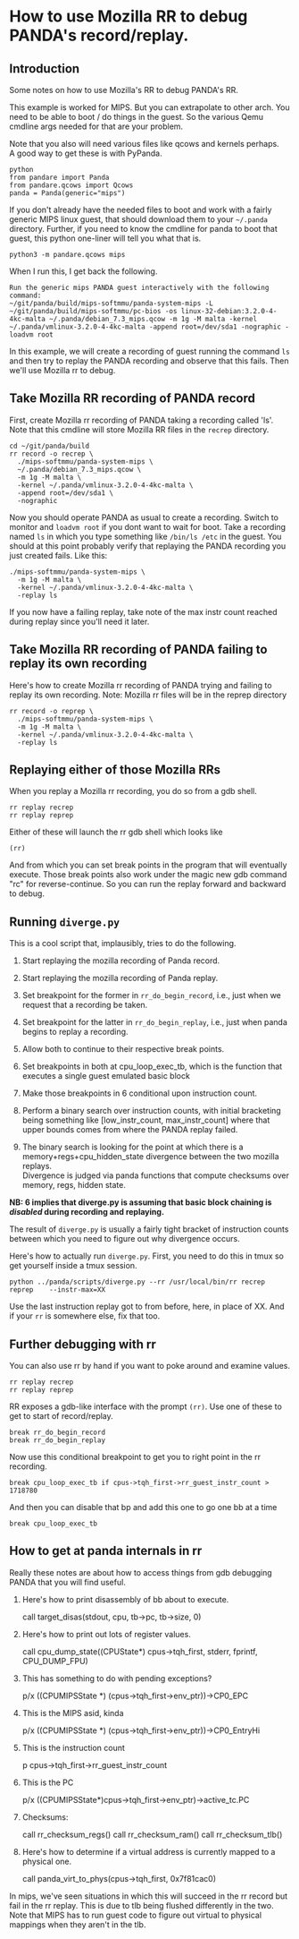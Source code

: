 # How to use Mozilla RR to debug PANDA's record/replay.  

## Introduction

Some notes on how to use Mozilla's RR to debug PANDA's RR.

This example is worked for MIPS.  But you can extrapolate to other
arch.  You need to be able to boot / do things in the guest.  So the
various Qemu cmdline args needed for that are your problem.

Note that you also will need various files like qcows and kernels perhaps.  
A good way to get these is with PyPanda.

    python
    from pandare import Panda
    from pandare.qcows import Qcows
    panda = Panda(generic="mips")

If you don't already have the needed files to boot and work with a
fairly generic MIPS linux guest, that should download them to your
`~/.panda` directory.  Further, if you need to know the cmdline for
panda to boot that guest, this python one-liner will tell you what
that is.

    python3 -m pandare.qcows mips

When I run this, I get back the following.

    Run the generic mips PANDA guest interactively with the following command:
    ~/git/panda/build/mips-softmmu/panda-system-mips -L ~/git/panda/build/mips-softmmu/pc-bios -os linux-32-debian:3.2.0-4-4kc-malta ~/.panda/debian_7.3_mips.qcow -m 1g -M malta -kernel ~/.panda/vmlinux-3.2.0-4-4kc-malta -append root=/dev/sda1 -nographic -loadvm root


In this example, we will create a recording of guest running the
command `ls` and then try to replay the PANDA recording and observe
that this fails.  Then we'll use Mozilla rr to debug.

## Take Mozilla RR recording of PANDA record

First, create Mozilla rr recording of PANDA taking a recording called
'ls'.  Note that this cmdline will store Mozilla RR files in the
`recrep` directory.

    cd ~/git/panda/build
    rr record -o recrep \
      ./mips-softmmu/panda-system-mips \
      ~/.panda/debian_7.3_mips.qcow \
      -m 1g -M malta \
      -kernel ~/.panda/vmlinux-3.2.0-4-4kc-malta \
      -append root=/dev/sda1 \
      -nographic

Now you should operate PANDA as usual to create a recording.  Switch
to monitor and `loadvm root` if you dont want to wait for boot.  Take
a recording named `ls` in which you type something like `/bin/ls /etc`
in the guest.  You should at this point probably verify that replaying
the PANDA recording you just created fails. Like this:

    ./mips-softmmu/panda-system-mips \
      -m 1g -M malta \
      -kernel ~/.panda/vmlinux-3.2.0-4-4kc-malta \
      -replay ls

If you now have a failing replay, take note of the max instr count
reached during replay since you'll need it later.

## Take Mozilla RR recording of PANDA failing to replay its own recording

Here's how to create Mozilla rr recording of PANDA trying and failing
to replay its own recording. Note: Mozilla rr files will be in the
reprep directory

    rr record -o reprep \
      ./mips-softmmu/panda-system-mips \
      -m 1g -M malta \
      -kernel ~/.panda/vmlinux-3.2.0-4-4kc-malta \
      -replay ls

## Replaying either of those Mozilla RRs

When you replay a Mozilla rr recording, you do so from a gdb shell.

    rr replay recrep
    rr replay reprep

Either of these will launch the rr gdb shell which looks like

    (rr)

And from which you can set break points in the program that will
eventually execute.  Those break points also work under the magic new
gdb command "rc" for reverse-continue.  So you can run the replay
forward and backward to debug.

## Running `diverge.py`

This is a cool script that, implausibly, tries to do the following.  
  
1. Start replaying the mozilla recording of Panda record.

2. Start replaying the mozilla recording of Panda replay.

3. Set breakpoint for the former in `rr_do_begin_record`, i.e., just when we request that a recording be taken.

4. Set breakpoint for the latter in `rr_do_begin_replay`, i.e., just when panda begins to replay a recording.
   
5. Allow both to continue to their respective break points.

6. Set breakpoints in both at cpu_loop_exec_tb, which is the function that executes a single guest emulated basic block

7. Make those breakpoints in 6 conditional upon instruction count.

8. Perform a binary search over instruction counts, with initial bracketing being something like [low_instr_count, max_instr_count] where that upper bounds comes from where the PANDA replay failed.

9. The binary search is looking for the point at which there is a memory+regs+cpu_hidden_state divergence between the two mozilla replays.  
Divergence is judged via panda functions that compute checksums over memory, regs, hidden state.


**NB: 6 implies that diverge.py is assuming that basic block chaining is *disabled* during recording and replaying.**

The result of `diverge.py` is usually a fairly tight bracket of instruction counts between which you need to figure out why divergence occurs. 

Here's how to actually run `diverge.py`.  First, you need to do this
in tmux so get yourself inside a tmux session.

    python ../panda/scripts/diverge.py --rr /usr/local/bin/rr recrep reprep    --instr-max=XX

Use the last instruction replay got to from before, here, in place of
XX.  And if your `rr` is somewhere else, fix that too.

## Further debugging with rr

You can also use rr by hand if you want to poke around and examine values.  

    rr replay recrep
    rr replay reprep

RR exposes a gdb-like interface with the prompt `(rr)`.
Use one of these to get to start of record/replay.

    break rr_do_begin_record
    break rr_do_begin_replay

Now use this conditional breakpoint to get you to right point in the rr recording.

    break cpu_loop_exec_tb if cpus->tqh_first->rr_guest_instr_count > 1718780

And then you can disable that bp and add this one to go one bb at a time

    break cpu_loop_exec_tb


## How to get at panda internals in rr 

Really these notes are about how to access things from gdb debugging
PANDA that you will find useful.

1. Here's how to print disassembly of bb about to execute.

    call target_disas(stdout, cpu, tb->pc, tb->size, 0)

2. Here's how to print out lots of register values.

    call cpu_dump_state((CPUState*) cpus->tqh_first, stderr, fprintf, CPU_DUMP_FPU)

3. This has something to do with pending exceptions?

    p/x ((CPUMIPSState *) (cpus->tqh_first->env_ptr))->CP0_EPC

4. This is the MIPS asid, kinda

    p/x ((CPUMIPSState *) (cpus->tqh_first->env_ptr))->CP0_EntryHi

5. This is the instruction count

    p cpus->tqh_first->rr_guest_instr_count

6. This is the PC

    p/x ((CPUMIPSState*)cpus->tqh_first->env_ptr)->active_tc.PC

7. Checksums:

    call rr_checksum_regs()
    call rr_checksum_ram()
    call rr_checksum_tlb() 

8. Here's how to determine if a virtual address is currently mapped to a physical one. 

    call panda_virt_to_phys(cpus->tqh_first, 0x7f81cac0)

In mips, we've seen situations in which this will succeed in the rr
record but fail in the rr replay.  This is due to tlb being flushed
differently in the two. Note that MIPS has to run guest code to figure
out virtual to physical mappings when they aren't in the tlb.


    